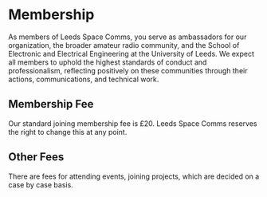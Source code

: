 # Membership
As members of Leeds Space Comms, you serve as ambassadors for our organization, the broader amateur radio community, and the School of Electronic and Electrical Engineering at the University of Leeds. We expect all members to uphold the highest standards of conduct and professionalism, reflecting positively on these communities through their actions, communications, and technical work.

## Membership Fee
Our standard joining membership fee is £20.
Leeds Space Comms reserves the right to change this at any point.

## Other Fees
There are fees for attending events, joining projects, which are decided on a case by case basis.
